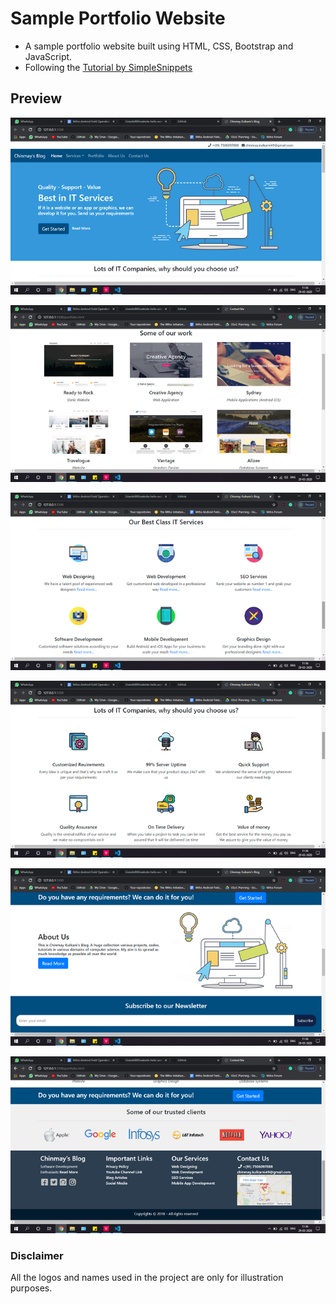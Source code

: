 # Sample Portfolio Website
- A sample portfolio website built using HTML, CSS, Bootstrap and JavaScript.  
- Following the [Tutorial by SimpleSnippets](https://www.youtube.com/watch?v=ekxo4e7V7HM&list=PLIY8eNdw5tW85F-TuX65zYinmTnPUGzXw)

## Preview
![1](https://github.com/Grandolf49/website-hello-world/blob/master/preview/1.png)

![1](https://github.com/Grandolf49/website-hello-world/blob/master/preview/5.png)

![1](https://github.com/Grandolf49/website-hello-world/blob/master/preview/4.png)

![1](https://github.com/Grandolf49/website-hello-world/blob/master/preview/2.png)

![1](https://github.com/Grandolf49/website-hello-world/blob/master/preview/3.png)

![1](https://github.com/Grandolf49/website-hello-world/blob/master/preview/6.png)

### Disclaimer
All the logos and names used in the project are only for illustration purposes.
